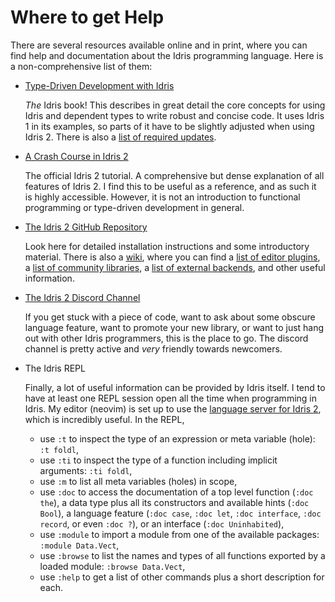 # Where to get Help

There are several resources available online and in print, where you can find
help and documentation about the Idris programming language. Here is a
non-comprehensive list of them:

* [Type-Driven Development with Idris](https://www.manning.com/books/type-driven-development-with-idris)

  *The* Idris book! This describes in great detail the core concepts for using
  Idris and dependent types to write robust and concise code. It uses Idris 1 in
  its examples, so parts of it have to be slightly adjusted when using Idris 2.
  There is also a [list of required
  updates](https://idris2.readthedocs.io/en/latest/typedd/typedd.html).

* [A Crash Course in Idris 2](https://idris2.readthedocs.io/en/latest/tutorial/index.html)

  The official Idris 2 tutorial. A comprehensive but dense explanation of all
  features of Idris 2. I find this to be useful as a reference, and as such it
  is highly accessible. However, it is not an introduction to functional
  programming or type-driven development in general.

* [The Idris 2 GitHub Repository](https://github.com/idris-lang/Idris2)

  Look here for detailed installation instructions and some introductory
  material. There is also a [wiki](https://github.com/idris-lang/Idris2/wiki),
  where you can find a [list of editor
  plugins](https://github.com/idris-lang/Idris2/wiki/The-Idris-editor-experience),
  a [list of community
  libraries](https://github.com/idris-lang/Idris2/wiki/Libraries), a [list of
  external
  backends](https://github.com/idris-lang/Idris2/wiki/External-backends), and
  other useful information.

* [The Idris 2 Discord Channel](https://discord.gg/UX68fDs2jc)

  If you get stuck with a piece of code, want to ask about some obscure language
  feature, want to promote your new library, or want to just hang out with other
  Idris programmers, this is the place to go. The discord channel is pretty
  active and *very* friendly towards newcomers.

* The Idris REPL

  Finally, a lot of useful information can be provided by Idris itself. I tend
  to have at least one REPL session open all the time when programming in Idris.
  My editor (neovim) is set up to use the [language server for Idris
  2](https://github.com/idris-community/idris2-lsp), which is incredibly useful.
  In the REPL,

  * use `:t` to inspect the type of an expression or meta variable (hole): `:t
    foldl`,
  * use `:ti` to inspect the type of a function including implicit arguments:
    `:ti foldl`,
  * use `:m` to list all meta variables (holes) in scope,
  * use `:doc` to access the documentation of a top level function (`:doc the`),
    a data type plus all its constructors and available hints (`:doc Bool`), a
    language feature (`:doc case`, `:doc let`, `:doc interface`, `:doc record`,
    or even `:doc ?`), or an interface (`:doc Uninhabited`),
  * use `:module` to import a module from one of the available packages:
    `:module Data.Vect`,
  * use `:browse` to list the names and types of all functions exported by a
    loaded module: `:browse Data.Vect`,
  * use `:help` to get a list of other commands plus a short description for
    each.
